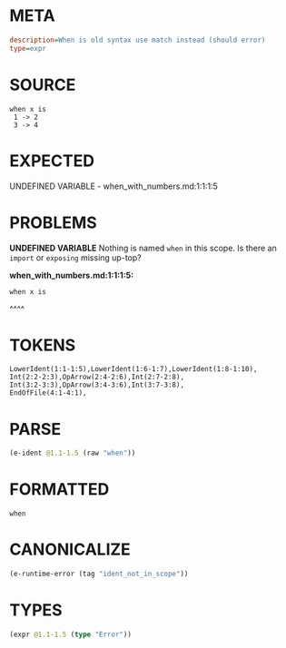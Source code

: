 # META
~~~ini
description=When is old syntax use match instead (should error)
type=expr
~~~
# SOURCE
~~~roc
when x is
 1 -> 2
 3 -> 4
~~~
# EXPECTED
UNDEFINED VARIABLE - when_with_numbers.md:1:1:1:5
# PROBLEMS
**UNDEFINED VARIABLE**
Nothing is named `when` in this scope.
Is there an `import` or `exposing` missing up-top?

**when_with_numbers.md:1:1:1:5:**
```roc
when x is
```
^^^^


# TOKENS
~~~zig
LowerIdent(1:1-1:5),LowerIdent(1:6-1:7),LowerIdent(1:8-1:10),
Int(2:2-2:3),OpArrow(2:4-2:6),Int(2:7-2:8),
Int(3:2-3:3),OpArrow(3:4-3:6),Int(3:7-3:8),
EndOfFile(4:1-4:1),
~~~
# PARSE
~~~clojure
(e-ident @1.1-1.5 (raw "when"))
~~~
# FORMATTED
~~~roc
when
~~~
# CANONICALIZE
~~~clojure
(e-runtime-error (tag "ident_not_in_scope"))
~~~
# TYPES
~~~clojure
(expr @1.1-1.5 (type "Error"))
~~~
